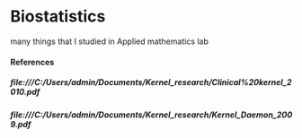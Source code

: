 # Biostatistics
many things that I studied in Applied mathematics lab
#### References
##### file:///C:/Users/admin/Documents/Kernel_research/Clinical%20kernel_2010.pdf
##### file:///C:/Users/admin/Documents/Kernel_research/Kernel_Daemon_2009.pdf
